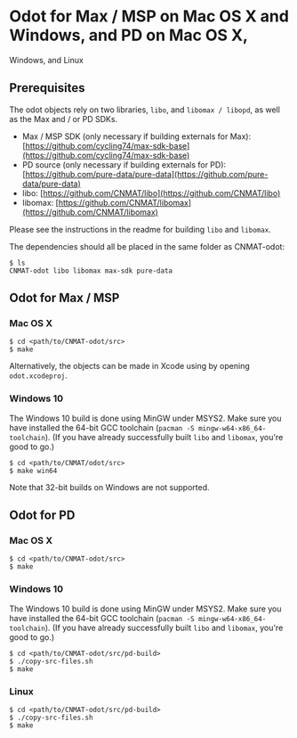 # Odot for Max / MSP on Mac OS X and Windows, and PD on Mac OS X,
Windows, and Linux

## Prerequisites

The odot objects rely on two libraries, `libo`, and `libomax / libopd`,
as well as the Max and / or PD SDKs.

* Max / MSP SDK (only necessary if building externals for Max):
[https://github.com/cycling74/max-sdk-base](https://github.com/cycling74/max-sdk-base)
* PD source (only necessary if building externals for PD):
[https://github.com/pure-data/pure-data](https://github.com/pure-data/pure-data)
* libo: [https://github.com/CNMAT/libo](https://github.com/CNMAT/libo)
* libomax: [https://github.com/CNMAT/libomax](https://github.com/CNMAT/libomax)

Please see the instructions in the readme for building `libo` and `libomax`.

The dependencies should all be placed in the same folder as CNMAT-odot:

```
$ ls
CNMAT-odot libo libomax max-sdk pure-data
```

## Odot for Max / MSP

### Mac OS X

```
$ cd <path/to/CNMAT-odot/src>
$ make
```

Alternatively, the objects can be made in Xcode using by opening
`odot.xcodeproj`.

### Windows 10

The Windows 10 build is done using MinGW under MSYS2. Make sure
you have installed the 64-bit GCC toolchain
(`pacman -S mingw-w64-x86_64-toolchain`).
(If you have already successfully built `libo` and `libomax`,
you're good to go.)

```
$ cd <path/to/CNMAT/odot/src>
$ make win64
```

Note that 32-bit builds on Windows are not supported.

## Odot for PD

### Mac OS X

```
$ cd <path/to/CNMAT-odot/src>
$ make
```

### Windows 10

The Windows 10 build is done using MinGW under MSYS2. Make sure
you have installed the 64-bit GCC toolchain
(`pacman -S mingw-w64-x86_64-toolchain`).
(If you have already successfully built `libo` and `libomax`,
you're good to go.)

```
$ cd <path/to/CNMAT-odot/src/pd-build>
$ ./copy-src-files.sh
$ make
```

### Linux

```
$ cd <path/to/CNMAT-odot/src/pd-build>
$ ./copy-src-files.sh
$ make
```
